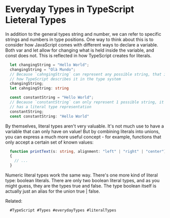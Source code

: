 # Everyday Types in TypeScript Lieteral Types

In addition to the general types string and number, we can refer to
specific strings and numbers in type positions.
One way to think about this is to consider how JavaScript comes with
different ways to declare a variable. Both var and let allow for
changing what is held inside the variable, and const does not. This is
reflected in how TypeScript creates for literals.

```ts
  let changingString = "Hello World";
  changingString = "Olà Mundo";
  // Because `cahngingString` can represent any possible string, that is
  // how TypeScript describes it in the type system
  changingString;
  let cahngingString: string

  const constantString = "Hello World";
  // Because `constantString` can only represent 1 possible string, it
  // has a literal type representation
  constantString;
  const constantString: "Hello World"
```
By themselves, literal types aren't very valuable. It's not much use to
have a variable that can only have on value! But by combining literals
into unions, you can express a much more useful concept - for example,
functions that only accept a certain set of known values:

```ts
  function printText(s: string, alignment: "left" | "right" | "center")
  {
    // ...
  }
```
Numeric literal types work the same way.
There's one more kind of literal type: boolean literals. There are only
two boolean literal types, and as you might guess, they are the types
true and false. The type boolean itself is actually just an alias for
the union true | false.

Related:

      #TypeScript #Types #everydayTypes #literalTypes

